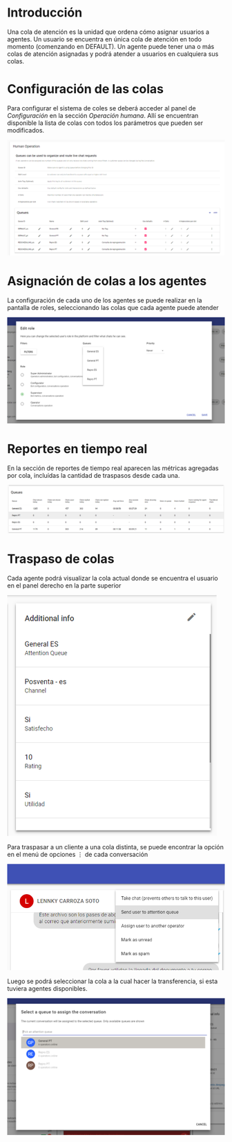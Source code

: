 # Introducción

Una cola de atención es la unidad que ordena cómo asignar usuarios a agentes. Un usuario se encuentra en única cola de atención en todo momento (comenzando en DEFAULT). Un agente puede tener una o más colas de atención asignadas y podrá atender a usuarios en cualquiera sus colas.

# Configuración de las colas

Para configurar el sistema de coles se deberá acceder al panel de *Configuración* en la sección *Operación humana*. Allí se encuentran disponible la lista de colas con todos los parámetros que pueden ser modificados.

![config](https://raw.githubusercontent.com/botmakers/docs/master/images/human.PNG)

# Asignación de colas a los agentes

La configuración de cada uno de los agentes se puede realizar en la pantalla de roles, seleccionando las colas que cada agente puede atender

![dashboard](https://raw.githubusercontent.com/botmakers/docs/master/images/roles.PNG)

# Reportes en tiempo real

En la sección de reportes de tiempo real aparecen las métricas agregadas por cola, incluídas la cantidad de traspasos desde cada una.

![dashboard](https://raw.githubusercontent.com/botmakers/docs/master/images/dashboard.PNG)

# Traspaso de colas

Cada agente podrá visualizar la cola actual donde se encuentra el usuario en el panel derecho en la parte superior

![panel derecho](https://raw.githubusercontent.com/botmakers/docs/master/images/chats-rhs.png)

Para traspasar a un cliente a una cola distinta, se puede encontrar la opción en el menú de opciones ⋮ de cada conversación

![traspaso](https://raw.githubusercontent.com/botmakers/docs/master/images/chats-ms.png)

Luego se podrá seleccionar la cola a la cual hacer la transferencia, si esta tuviera agentes disponibles.

![seleccion cola](https://raw.githubusercontent.com/botmakers/docs/master/images/choose.PNG)
